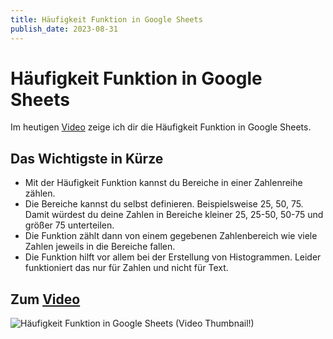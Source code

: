 ```yaml
---
title: Häufigkeit Funktion in Google Sheets
publish_date: 2023-08-31
---
```


# Häufigkeit Funktion in Google Sheets

Im heutigen [Video](https://youtu.be/R6WzOp4MZGA) zeige ich dir die Häufigkeit Funktion in Google Sheets. 

## Das Wichtigste in Kürze

- Mit der Häufigkeit Funktion kannst du Bereiche in einer Zahlenreihe zählen.
- Die Bereiche kannst du selbst definieren. Beispielsweise 25, 50, 75. Damit würdest du deine Zahlen in Bereiche kleiner 25, 25-50, 50-75 und größer 75 unterteilen.
- Die Funktion zählt dann von einem gegebenen Zahlenbereich wie viele Zahlen jeweils in die Bereiche fallen.
- Die Funktion hilft vor allem bei der Erstellung von Histogrammen. Leider funktioniert das nur für Zahlen und nicht für Text.

## Zum [Video](https://youtu.be/R6WzOp4MZGA)

![Häufigkeit Funktion in Google Sheets (Video Thumbnail!)](../thumbnails/Fertig506.jpg "Häufigkeit Funktion in Google Sheets (Video Thumbnail!)")